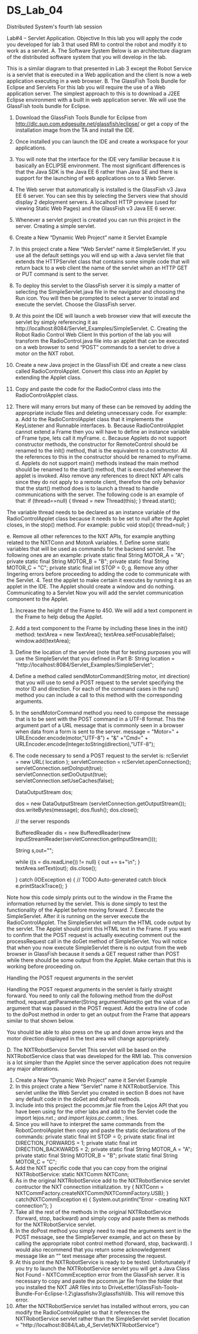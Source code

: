 DS_Lab_04
=========

Distributed System's fourth lab session

Lab#4 – Servlet Application.
Objective
In this lab you will apply the code you developed for lab 3 that used RMI to control the robot and modify it to work as a servlet. 
A. The Software System
Below is an architecture diagram of the distributed software system that you will develop in the lab.

 

This is a similar diagram to that presented in Lab 3 except the Robot Service is a servlet that is executed in a Web application and the client is now a web application executing in a web browser.
B. The GlassFish Tools Bundle for Eclipse and Servlets
For this lab you will require the use of a Web application server. The simplest approach to this is to download a J2EE Eclipse environment with a built in web application server. We will use the GlassFish tools bundle for Eclipse.
1.  Download the GlassFish Tools Bundle for Eclipse from http://dlc.sun.com.edgesuite.net/glassfish/eclipse/ or get a copy of the installation image from the TA and install the IDE.
2.	Once installed you can launch the IDE and create a workspace for your applications. 
3.	You will note that the interface for the IDE very familiar because it is basically an ECLIPSE environment. The most significant differences is that the Java SDK is the Java EE 6 rather than Java SE and there is support for the launching of web applications on to a Web Server.
4.	The Web server that automatically is installed is the GlassFish v3 Java EE 6 server. You can see this by selecting the Servers view that should display 2 deployment servers. A localhost HTTP preview (used for viewing Static Web Pages) and the GlassFish v3 Java EE 6 server.
5.	Whenever a servlet project is created you can run this project in the server.
Creating a simple servlet.

1.	Create a New “Dynamic Web Project” name it Servlet Example
2.	In this project crate a New “Web Servlet” name it SimpleServlet. If you use all the default settings you will end up with a Java servlet file that extends the HTTPServlet class that contains some simple code that will return back to a web client the name of the servlet when an HTTP GET or PUT command is sent to the server.
3.	To deploy this servlet to the GlassFish server it is simply a matter of selecting the SimpleServlet.java file in the navigator and choosing the Run icon. You will then be prompted to select a server to install and execute the servlet. Choose the GlassFish server.
4.	At this point the IDE will launch a web browser view that will execute the servlet by simply referencing it as http://localhost:8084/Servlet_Examples/SimpleServlet.
C. Creating the Robot Radio Control Web Client 
In this portion of the lab you will transform the RadioControl.java file into an applet that can be executed on a web browser to send “POST” commands to a servlet to drive a motor on the NXT robot.
1.	Create a new Java project in the GlassFish IDE and create a new class called RadioControlApplet. Convert this class into an Applet by extending the Applet class.
2.	Copy and paste the code for the RadioControl class into the RadioControlApplet class.
3.	There will many errors but many of these can be removed by adding the appropriate include files and deleting unnecessary code. For example:
a.	Add to the RadioControlApplet class that it implements the KeyListener and Runnable interfaces.
b.	Because RadioControlApplet cannot extend a Frame then you will have to define an instance variable of Frame type, lets call it myFrame.
c.	Because Applets do not support constructor methods, the constructor for RemoteControl should be renamed to the init() method, that is the equivalent to a constructor. All the references to this in the constructor should be renamed to myFrame. 
d.	Applets do not support main() methods instead the main method should be renamed to the start() method, that is executed whenever the applet is invoked. Also remove any references to direct NXT API calls since they do not apply to a remote client, therefore the only behavior that the start() method does is to launch a thread to handle communications with the server. The following code is an example of that:
		if (thread==null) {
			thread = new Thread(this);
		}
		thread.start();

The variable thread needs to be declared as an instance variable of the RadioControlApplet class because it needs to be set to null after the Applet closes, in the stop() method. For example:
public void stop(){
		thread=null;
	}

e.	Remove all other references to the NXT APIs, for example anything related to the NXTConn and MotorA variables.
f.	Define some static variables that will be used as commands for the backend servlet. The following ones are an example:
	private static final String MOTOR_A = "A";
	private static final String MOTOR_B = "B";
	private static final String MOTOR_C = "C";
	private static final int STOP = 0;
g.	Remove any other lingering errors before proceeding to adding the code to communicate with the Servlet.
4.	Test the applet to make certain it executes by running it as an applet in the IDE. The Applet should create a window and do nothing.
Communicating to a Servlet
Now you will add the servlet communication component to the Applet.
1.	Increase the height of the Frame to 450. We will add a text component in the Frame to help debug the Applet.
2.	Add a text component to the Frame by including these lines in the init() method:
		textArea = new TextArea();
		textArea.setFocusable(false);
		window.add(textArea);
3.	Define the location of the servlet (note that for testing purposes you will use the SimpleServlet that you defined in Part B:
	String location = "http://localhost:8084/Servlet_Examples/SimpleServlet";
4.	Define a method called sendMotorCommand(String motor, int direction) that you will use to send a POST request to the servlet specifying the motor ID and direction. For each of the command cases in the run() method you can include a call to this method with the corresponding arguments.
5.	In the sendMotorCommand method you need to compose the message that is to be sent with the POST command in a UTF-8 format. This the argument part of a URL message that is commonly seen in a browser when data from a form is sent to the server.
	message = "Motor=" + URLEncoder.encode(motor,"UTF-8") + "&" +"Cmd=" + URLEncoder.encode(Integer.toString(direction),"UTF-8");
6.	The code necessary to send a POST request to the servlet is:
	rcServlet = new URL( location );
	servletConnection = rcServlet.openConnection();
	servletConnection.setDoInput(true); 
	servletConnection.setDoOutput(true); 
	servletConnection.setUseCaches(false); 

	DataOutputStream dos;

	dos = new DataOutputStream (servletConnection.getOutputStream());
	dos.writeBytes(message); 
	dos.flush(); 
	dos.close();

	// the server responds 

	BufferedReader dis
	= new BufferedReader(new InputStreamReader(servletConnection.getInputStream()));

	String s,out=""; 

	while ((s = dis.readLine()) != null)
	{ 
		out += s+"\n";
	} 
	textArea.setText(out); 
	   dis.close();
	   
	} catch (IOException e) {
		// TODO Auto-generated catch block
		e.printStackTrace();
	}

Note how this code simply prints out to the window in the Frame the information returned by the servlet. This is done simply to test the functionality of the Applet before moving forward.
7.	Execute the SimpleServlet. After it is running on the server execute the RadioControlApplet. The SimpleServlet will return the HTML code output by the servlet. The Applet should print this HTML text in the Frame. If you want to confirm that the POST request is actually executing comment out the processRequest call in the doGet method of SimpleServlet. You will notice that when you now execute SimpleServlet there is no output from the web browser in GlassFish because it sends a GET request rather than POST while there should be some output from the Applet. Make certain that this is working before proceeding on.

Handling the POST request arguments in the servlet

Handling the POST request arguments in the servlet is fairly straight forward. You need to only call the following method from the doPost method, request.getParameter(String argumentName)to get the value of an argument that was passed in the POST request. Add the extra line of code to the doPost method in order to get an output from the Frame that appears similar to that shown below.

 

You should be able to also press on the up and down arrow keys and the motor direction displayed in the text area will change appropriately.

D. The NXTRobotService Servlet
This servlet will be based on the NXTRobotService class that was developed for the RMI lab. This conversion is a lot simpler than the Applet since the server application does not require any major alterations.
1.	Create a New “Dynamic Web Project” name it Servlet Example
2.	In this project crate a New “Servlet” name it NXTRobotService. This servlet unlike the Web Servlet you created in section B does not have any default code in the doGet and doPost methods.
3.	Include into this project the pccomm.jar file from the Lejos API that you have been using for the other labs and add to the Servlet code the import lejos.nxt.*; and import lejos.pc.comm.*; lines.
4.	Since you will have to interpret the same commands from the RobotControlApplet then copy and paste the static declarations of the commands:
	private static final int STOP = 0;
	private static final int DIRECTION_FORWARDS = 1;
	private static final int DIRECTION_BACKWARDS = 2;
	private static final String MOTOR_A = "A";
	private static final String MOTOR_B = "B";
	private static final String MOTOR_C = "C";
5.	Add the NXT specific code that you can copy from the original NXTRobotService:
	static NXTComm NXTConn;
6.	As in the original NXTRobotService add to the NXTRobotService servlet contructor the NXT connection initialization. 
		try {
			NXTConn = NXTCommFactory.createNXTComm(NXTCommFactory.USB);
		}
		catch(NXTCommException e) {
			System.out.println("Error - creating NXT connection");
		}
7.	Take all the rest of the methods in the original NXTRobotService (forward, stop, backward) and simply copy and paste them as methods for the NXTRobotService servlet.
8.	In the doPost method you simply need to read the arguments sent in the POST message, see the SimpleServer example, and act on these by calling the appropriate robot control method (forward, stop, backward). I would also recommend that you return some acknowledgement message like an “<ACK>” text message after processing the request.
9.	At this point the NXTRobotService is ready to be tested. Unfortunately if you try to launch the NXTRobotService servlet you will get a Java Class Not Found - NXTCommException error from the GlassFish server. It is necessary to copy and paste the pccomm.jar file from the folder that you installed the NXT JAR files into to DriveLetter:\GlassFish-Tools-Bundle-For-Eclipse-1.2\glassfishv3\glassfish\lib. This will remove this error.
10.	After the NXTRobotService servlet has installed without errors, you can modify the RadioControlApplet so that it references the NXTRobotService servlet rather than the SimpleServlet servlet (location = "http://localhost:8084/Lab_4_Servlet/NXTRobotService")
